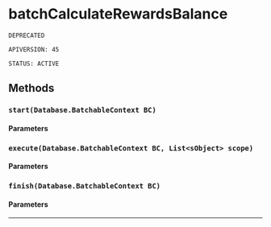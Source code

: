 # batchCalculateRewardsBalance

`DEPRECATED`

`APIVERSION: 45`

`STATUS: ACTIVE`

## Methods

### `start(Database.BatchableContext BC)`

#### Parameters

### `execute(Database.BatchableContext BC, List<sObject> scope)`

#### Parameters

### `finish(Database.BatchableContext BC)`

#### Parameters

***
